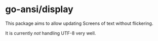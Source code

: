# go-ansi/display

This package aims to allow updating Screens of text without flickering.

It is currently *not* handling UTF-8 very well.

